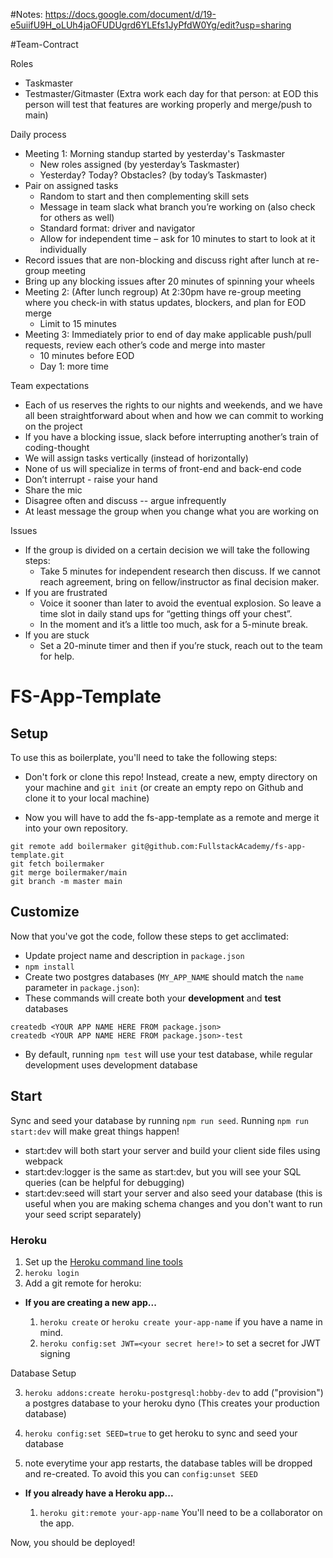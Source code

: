 #Notes: https://docs.google.com/document/d/19-e5uiifU9H_oLUh4jaOFUDUgrd6YLEfs1JyPfdW0Yg/edit?usp=sharing

#Team-Contract

Roles
* Taskmaster
* Testmaster/Gitmaster (Extra work each day for that person: at EOD this person will test that features are working properly and merge/push to main)

Daily process
* Meeting 1: Morning standup started by yesterday's Taskmaster
  * New roles assigned (by yesterday’s Taskmaster)
  * Yesterday? Today? Obstacles? (by today’s Taskmaster)
* Pair on assigned tasks
  * Random to start and then complementing skill sets
  * Message in team slack what branch you’re working on (also check for others as well)
  * Standard format: driver and navigator
  * Allow for independent time – ask for 10 minutes to start to look at it individually
* Record issues that are non-blocking and discuss right after lunch at re-group meeting
* Bring up any blocking issues after 20 minutes of spinning your wheels
* Meeting 2: (After lunch regroup) At 2:30pm have re-group meeting where you check-in with status updates, blockers, and plan for EOD merge
  * Limit to 15 minutes
* Meeting 3: Immediately prior to end of day make applicable push/pull requests, review each other’s code and merge into master
  * 10 minutes before EOD
  * Day 1: more time

Team expectations
* Each of us reserves the rights to our nights and weekends, and we have all been straightforward about when and how we can commit to working on the project
* If you have a blocking issue, slack before interrupting another’s train of coding-thought
* We will assign tasks vertically (instead of horizontally)
* None of us will specialize in terms of front-end and back-end code
* Don’t interrupt - raise your hand
* Share the mic
* Disagree often and discuss -- argue infrequently
* At least message the group when you change what you are working on

Issues
* If the group is divided on a certain decision we will take the following steps:
  * Take 5 minutes for independent research then discuss. If we cannot reach agreement, bring on fellow/instructor as final decision maker.
* If you are frustrated
  * Voice it sooner than later to avoid the eventual explosion. So leave a time slot in daily stand ups for “getting things off your chest”.
  * In the moment and it’s a little too much, ask for a 5-minute break. 
* If you are stuck
  * Set a 20-minute timer and then if you’re stuck, reach out to the team for help.


# FS-App-Template

## Setup

To use this as boilerplate, you'll need to take the following steps:

* Don't fork or clone this repo! Instead, create a new, empty
  directory on your machine and `git init` (or create an empty repo on
  Github and clone it to your local machine)

* Now you will have to add the fs-app-template as a remote and merge it into your own repository.

```
git remote add boilermaker git@github.com:FullstackAcademy/fs-app-template.git
git fetch boilermaker
git merge boilermaker/main
git branch -m master main
```

## Customize

Now that you've got the code, follow these steps to get acclimated:

* Update project name and description in `package.json`
* `npm install`
* Create two postgres databases (`MY_APP_NAME` should match the `name`
  parameter in `package.json`):
* These commands will create both your **development** and **test** databases

```
createdb <YOUR APP NAME HERE FROM package.json>
createdb <YOUR APP NAME HERE FROM package.json>-test
```

* By default, running `npm test` will use your test database, while
  regular development uses development database

## Start

Sync and seed your database by running `npm run seed`. Running `npm run start:dev` will make great things happen!

- start:dev will both start your server and build your client side files using webpack
- start:dev:logger is the same as start:dev, but you will see your SQL queries (can be helpful for debugging)
- start:dev:seed will start your server and also seed your database (this is useful when you are making schema changes and you don't want to run your seed script separately)


### Heroku

1.  Set up the [Heroku command line tools][heroku-cli]
2.  `heroku login`
3.  Add a git remote for heroku:

[heroku-cli]: https://devcenter.heroku.com/articles/heroku-cli

* **If you are creating a new app...**

  1.  `heroku create` or `heroku create your-app-name` if you have a
      name in mind.
  2.  `heroku config:set JWT=<your secret here!>` to set a secret for JWT signing

Database Setup

  3.  `heroku addons:create heroku-postgresql:hobby-dev` to add
      ("provision") a postgres database to your heroku dyno (This creates your production database)

  4.  `heroku config:set SEED=true` to get heroku to sync and seed your database

  5.   note everytime your app restarts, the database tables will be dropped and re-created. To avoid this you can `config:unset SEED`


* **If you already have a Heroku app...**

  1.  `heroku git:remote your-app-name` You'll need to be a
      collaborator on the app.


Now, you should be deployed!
